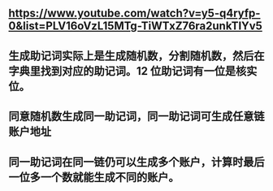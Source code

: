## https://www.youtube.com/watch?v=y5-q4ryfp-0&list=PLV16oVzL15MTg-TiWTxZ76ra2unkTIYv5

## 生成助记词实际上是生成随机数，分割随机数，然后在字典里找到对应的助记词。12 位助记词有一位是核实位。

## 同意随机数生成同一助记词，同一助记词可生成任意链账户地址

## 同一助记词在同一链仍可以生成多个账户，计算时最后一位多一个数就能生成不同的账户。
